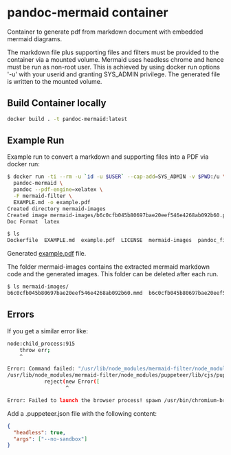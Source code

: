 # pandoc-mermaid container

Container to generate pdf from markdown document with embedded mermaid diagrams.

The markdown file plus supporting files and filters must be provided to the container via a mounted volume. Mermaid uses headless chrome and hence must be run as non-root user. This is achieved by using docker run options '-u' with your userid and granting SYS_ADMIN privilege.  The generated file is written to the mounted volume.

## Build Container locally

```sh
docker build . -t pandoc-mermaid:latest
```

## Example Run

Example run to convert a markdown and supporting files into a PDF via docker run:

```sh
$ docker run -ti --rm -u `id -u $USER` --cap-add=SYS_ADMIN -v $PWD:/u \
  pandoc-mermaid \
  pandoc --pdf-engine=xelatex \
  -F mermaid-filter \
  EXAMPLE.md -o example.pdf
Created directory mermaid-images
Created image mermaid-images/b6c0cfb045b80697bae20eef546e4268ab092b60.png
Doc Format  latex

$ ls 
Dockerfile  EXAMPLE.md  example.pdf  LICENSE  mermaid-images  pandoc_filter.py  README.md
```

Generated [example.pdf](example.pdf) file.

The folder mermaid-images contains the extracted mermaid markdown code and the generated images. This folder can be deleted after each run.

```sh
$ ls mermaid-images/
b6c0cfb045b80697bae20eef546e4268ab092b60.mmd  b6c0cfb045b80697bae20eef546e4268ab092b60.png
```

## Errors

If you get a similar error like:

```sh
node:child_process:915
    throw err;
    ^

Error: Command failed: "/usr/lib/node_modules/mermaid-filter/node_modules/.bin/mmdc"    -p /workdir/.puppeteer.json -w 800 -s 1 -f -i /tmp/tmp-12yfqf9vxW4GGf.tmp -t default -b white -o /tmp/tmp-12yfqf9vxW4GGf.tmp.png
/usr/lib/node_modules/mermaid-filter/node_modules/puppeteer/lib/cjs/puppeteer/node/BrowserRunner.js:241
            reject(new Error([
                   ^

Error: Failed to launch the browser process! spawn /usr/bin/chromium-browser ENOENT
```

Add a .puppeteer.json file with the following content:

```json
{
  "headless": true,
  "args": ["--no-sandbox"]
}
```
